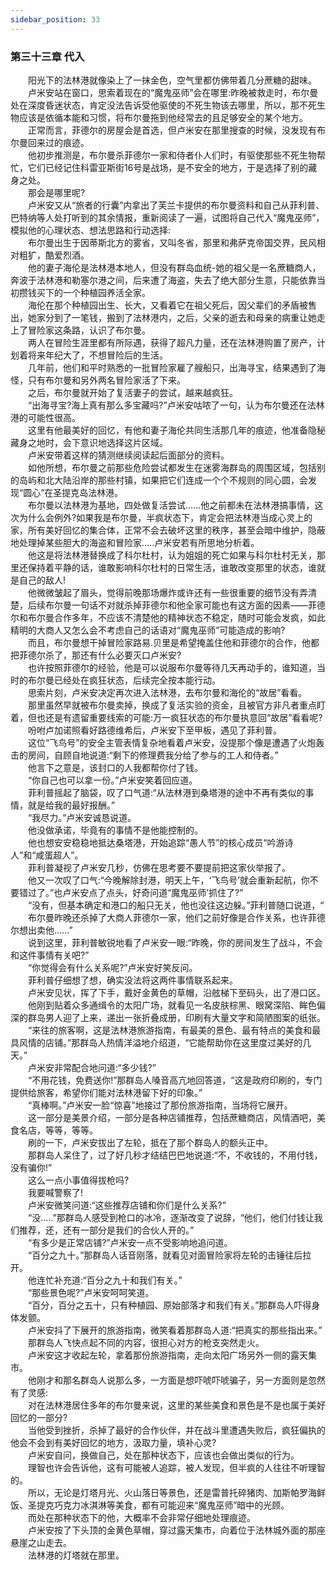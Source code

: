 ```yaml
---
sidebar_position: 33
---
```

### 第三十三章 代入  


　　阳光下的法林港就像染上了一抹金色，空气里都仿佛带着几分蔗糖的甜味。  
　　卢米安站在窗口，思索着现在的“魔鬼巫师”会在哪里:昨晚被救走时，布尔曼处在深度昏迷状态，肯定没法告诉受他驱使的不死生物该去哪里，所以，那不死生物应该是依循本能和习惯，将布尔曼拖到他经常去的且足够安全的某个地方。  
　　正常而言，菲德尔的房屋会是首选，但卢米安在那里搜查的时候，没发现有布尔曼回来过的痕迹。  
　　他初步推测是，布尔曼杀菲德尔一家和侍者仆人们时，有驱使那些不死生物帮忙，它们已经记住科雷亚斯街16号是战场，是不安全的地方，于是选择了别的藏身之处。  
　　那会是哪里呢?  
　　卢米安又从“旅者的行囊”内拿出了芙兰卡提供的布尔曼资料和自己从菲利普、巴特纳等人处打听到的其余情报，重新阅读了一遍，试图将自己代入“魔鬼巫师”，模拟他的心理状态、想法思路和行动选择:  
　　布尔曼出生于因蒂斯北方的雾省，又叫冬省，那里和弗萨克帝国交界，民风相对粗犷，酷爱烈酒。  
　　他的妻子海伦是法林港本地人，但没有群岛血统-她的祖父是一名蔗糖商人，奔波于法林港和勒塞尔港之间，后来遭了海盗，失去了绝大部分生意，只能依靠当初攒钱买下的一个种植园养活全家。  
　　海伦在那个种植园出生、长大，又看着它在祖父死后，因父辈们的矛盾被售出，她家分到了一笔钱，搬到了法林港内，之后，父亲的逝去和母亲的病重让她走上了冒险家这条路，认识了布尔曼。  
　　两人在冒险生涯里都有所际遇，获得了超凡力量，还在法林港购置了房产，计划着将来年纪大了，不想冒险后的生活。  
　　几年前，他们和平时熟悉的一批冒险家雇了艘船只，出海寻宝，结果遇到了海怪，只有布尔曼和另外两名冒险家活了下来。  
　　之后，布尔曼就开始了复活妻子的尝试，越来越疯狂。  
　　“出海寻宝?海上真有那么多宝藏吗?”卢米安咕哝了一句，认为布尔曼还在法林港的可能性很高。  
　　这里有他最美好的回忆，有他和妻子海伦共同生活那几年的痕迹，他准备隐秘藏身之地时，会下意识地选择这片区域。  
　　卢米安带着这样的猜测继续阅读起后面部分的资料。  
　　如他所想，布尔曼之前那些危险尝试都发生在迷雾海群岛的周围区域，包括别的岛屿和北大陆沿岸的那些村镇，如果把它们连成一个个不规则的同心圆，会发现“圆心”在圣提克岛法林港。  
　　布尔曼以法林港为基地，四处做复活尝试……他之前都未在法林港搞事情，这次为什么会例外?如果我是布尔曼，半疯状态下，肯定会把法林港当成心灵上的家，所有美好回忆的集合体，正常不会去破坏这里的秩序，甚至会暗中维护，隐蔽地处理掉某些胆大的海盗和冒险家…..卢米安若有所思地分析着。  
　　他这是将法林港替换成了科尔杜村，认为姐姐的死亡如果与科尔杜村无关，那里还保持着平静的话，谁敢影响科尔杜村的日常生活，谁敢改变那里的状态，谁就是自己的敌人!  
　　他微微皱起了眉头，觉得前晚那场爆炸或许还有一些很重要的细节没有弄清楚，后续布尔曼一句话不对就杀掉菲德尔和他全家可能也有这方面的因素——菲德尔和布尔曼合作多年，不应该不清楚他的精神状态不稳定，随时可能会发疯，如此精明的大商人又怎么会不考虑自己的话语对“魔鬼巫师”可能造成的影响?  
　　而且，布尔曼想干掉冒险家路易.贝里是希望掩盖住他和菲德尔的合作，他都把菲德尔杀了，那还有什么必要灭口卢米安?  
　　也许按照菲德尔的经验，他是可以说服布尔曼等待几天再动手的，谁知道，当时的布尔曼已经处在疯狂状态，后续完全按本能行动。  
　　思索片刻，卢米安决定再次进入法林港，去布尔曼和海伦的“故居”看看。  
　　那里虽然早就被布尔曼卖掉，换成了复活实验的资金，且被官方非凡者重点盯着，但也还是有遗留重要线索的可能:万一疯狂状态的布尔曼执意回“故居”看看呢?  
　　吩咐卢加诺照看好路德维希后，卢米安下至甲板，遇见了菲利普。  
　　这位“飞鸟号”的安全主管表情复杂地看着卢米安，没提那个像是遭遇了火炮轰击的房间，自顾自地说道:“剩下的修理费我分给了参与的工人和侍者。”  
　　他言下之意是，该封口的人我都帮你付了钱。  
　　“你自己也可以拿一份。”卢米安笑着回应道。  
　　菲利普摇起了脑袋，叹了口气道:“从法林港到桑塔港的途中不再有类似的事情，就是给我的最好报酬。”  
　　“我尽力。”卢米安诚恳说道。  
　　他没做承诺，毕竟有的事情不是他能控制的。  
　　他也想安安稳稳地抵达桑塔港，开始追踪“愚人节”的核心成员“吟游诗人”和“咸蛋超人”。  
　　菲利普凝视了卢米安几秒，仿佛在思考要不要提前把这家伙举报了。  
　　他又一次叹了口气:“今晚解除封港，明天上午，‘飞鸟号’就会重新起航，你不要错过了。”也卢米安点了点头，好奇问道“魔鬼巫师’抓住了?”  
　　“没有，但基本确定和港口的船只无关，他也没往这边躲。”菲利普随口说道，“  
　　布尔曼昨晚还杀掉了大商人菲德尔一家，他们之前好像是合作关系，也许菲德尔想出卖他......”  
　　说到这里，菲利普敏锐地看了卢米安一眼:“昨晚，你的房间发生了战斗，不会和这件事情有关吧?”  
　　“你觉得会有什么关系呢?”卢米安好笑反问。  
　　菲利普仔细想了想，确实没法将这两件事情联系起来。  
　　卢米安见状，挥了下手，戴好金黄色的草帽，沿舷梯下至码头，出了港口区。  
　　他刚到贴着众多通缉令的太阳广场，就看见一名皮肤棕黑、眼窝深陷、眸色偏深的群岛男人迎了上来，递出一张折叠成册，印刷有大量文字和简陋图案的纸张。  
　　“来往的旅客啊，这是法林港旅游指南，有最美的景色、最有特点的美食和最具风情的店铺。”那群岛人热情洋溢地介绍道，“它能帮助你在这里度过美好的几天。”  
　　卢米安非常配合地问道:“多少钱?”  
　　“不用花钱，免费送你!”那群岛人嗓音高亢地回答道，“这是政府印刷的，专门提供给旅客，希望你们能对法林港留下好的印象。”  
　　“真棒啊。”卢米安一脸“惊喜”地接过了那份旅游指南，当场将它展开。  
　　这一部分是美景介绍，一部分是各种店铺推荐，包括蔗糖商店，风情酒吧，美食名店，等等，等等。  
　　刷的一下，卢米安拔出了左轮，抵在了那个群岛人的额头正中。  
　　那群岛人呆住了，过了好几秒才结结巴巴地说道:“不，不收钱的，不用付钱，没有骗你!”  
　　这么一点小事值得拔枪吗?  
　　我要喊警察了!  
　　卢米安微笑问道:“这些推荐店铺和你们是什么关系?”  
　　“没..…”那群岛人感受到枪口的冰冷，逐渐改变了说辞，“他们，他们付钱让我们推荐，还，还有一部分是我们的合伙人开的。”  
　　“有多少是正常店铺?”卢米安一点不受影响地追问道。  
　　“百分之九十。”那群岛人话音刚落，就看见对面冒险家将左轮的击锤往后拉开。  
　　他连忙补充道:“百分之九十和我们有关。”  
　　“那些景色呢?”卢米安呵呵笑道。  
　　“百分，百分之五十，只有种植园、原始部落才和我们有关。”那群岛人吓得身体发颤。  
　　卢米安抖了下展开的旅游指南，微笑看着那群岛人道:“把真实的那些指出来。”  
　　那群岛人飞快点起不同的内容，很担心对方的枪支突然走火。  
　　卢米安这才收起左轮，拿着那份旅游指南，走向太阳广场另外一侧的露天集市。  
　　他刚才和那名群岛人说那么多，一方面是想吓唬吓唬骗子，另一方面则是忽然有了灵感:  
　　对在法林港居住多年的布尔曼来说，这里的某些美食和景色是不是也属于美好回忆的一部分?  
　　当他受到挫折，杀掉了最好的合作伙伴，并在战斗里遭遇失败后，疯狂偏执的他会不会到有美好回忆的地方，汲取力量，填补心灵?  
　　卢米安自问，换做自己，处在那种状态下，应该也会做出类似的行为。  
　　理智也许会告诉他，这有可能被人追踪，被人发现，但半疯的人往往不听理智的。  
　　所以，无论是灯塔月光、火山落日等景色，还是雷普托碎猪肉、加斯帕罗海鲜饭、圣提克巧克力冰淇淋等美食，都有可能迎来“魔鬼巫师”暗中的光顾。  
　　而处在那种状态下的他，大概率不会非常仔细地处理痕迹。  
　　卢米安按了下头顶的金黄色草帽，穿过露天集市，向着位于法林城外面的那座悬崖之山走去。  
　　法林港的灯塔就在那里。  
